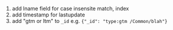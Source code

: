 1. add lname field for case insensite match, index
2. add timestamp for lastupdate
3. add "gtm or ltm" to `_id` e.g. `{"_id": "type:gtm /Common/blah"}`
